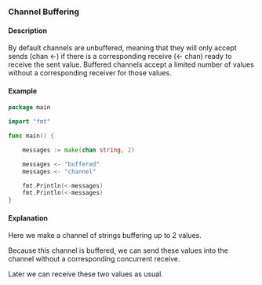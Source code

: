 ### Channel Buffering

#### Description

By default channels are unbuffered, meaning that they will only accept sends (chan <-) if there is a corresponding receive (<- chan) ready to receive the sent value. Buffered channels accept a limited number of values without a corresponding receiver for those values.

#### Example

```go
package main

import "fmt"

func main() {

    messages := make(chan string, 2)

    messages <- "buffered"
    messages <- "channel"

    fmt.Println(<-messages)
    fmt.Println(<-messages)
}
```

#### Explanation

Here we make a channel of strings buffering up to 2 values.

Because this channel is buffered, we can send these values into the channel without a corresponding concurrent receive.

Later we can receive these two values as usual.
